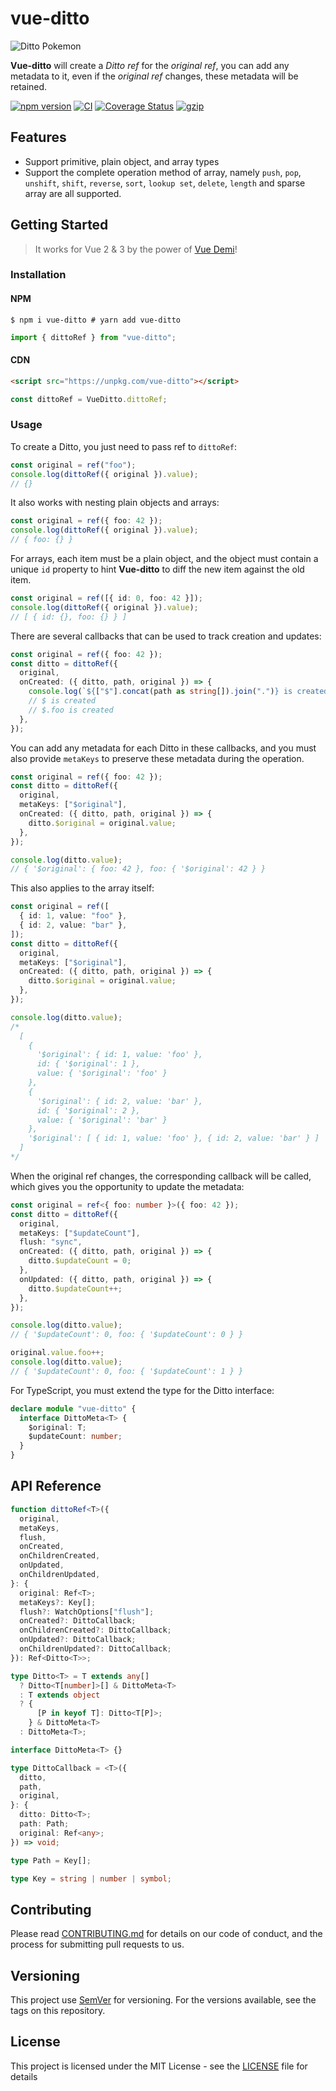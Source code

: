 # vue-ditto

![Ditto Pokemon](./ditto.svg)

**Vue-ditto** will create a _Ditto ref_ for the _original ref_, you can add any metadata to it, even if the _original ref_ changes, these metadata will be retained.

[![npm version](https://badge.fury.io/js/vue-ditto.svg)](https://badge.fury.io/js/vue-ditto)
[![CI](https://github.com/iendeavor/vue-ditto/workflows/CI/badge.svg)](https://github.com/iendeavor/vue-ditto/actions)
[![Coverage Status](https://coveralls.io/repos/github/iendeavor/vue-ditto/badge.svg?branch=develop)](https://coveralls.io/github/iendeavor/vue-ditto?branch=develop)
[![gzip](https://badgen.net/bundlephobia/minzip/vue-ditto)](https://bundlephobia.com/result?p=vue-ditto)

## Features

- Support primitive, plain object, and array types
- Support the complete operation method of array, namely `push`, `pop`, `unshift`, `shift`, `reverse`, `sort`, `lookup set`, `delete`, `length` and sparse array are all supported.

## Getting Started

> It works for Vue 2 & 3 by the power of [Vue Demi](https://github.com/vueuse/vue-demi)!

### Installation

#### NPM

```shell
$ npm i vue-ditto # yarn add vue-ditto
```

```ts
import { dittoRef } from "vue-ditto";
```

#### CDN

```html
<script src="https://unpkg.com/vue-ditto"></script>
```

```ts
const dittoRef = VueDitto.dittoRef;
```

### Usage

To create a Ditto, you just need to pass ref to `dittoRef`:

```ts
const original = ref("foo");
console.log(dittoRef({ original }).value);
// {}
```

It also works with nesting plain objects and arrays:

```ts
const original = ref({ foo: 42 });
console.log(dittoRef({ original }).value);
// { foo: {} }
```

For arrays, each item must be a plain object, and the object must contain a unique `id` property to hint **Vue-ditto** to diff the new item against the old item.

```ts
const original = ref([{ id: 0, foo: 42 }]);
console.log(dittoRef({ original }).value);
// [ { id: {}, foo: {} } ]
```

There are several callbacks that can be used to track creation and updates:

```ts
const original = ref({ foo: 42 });
const ditto = dittoRef({
  original,
  onCreated: ({ ditto, path, original }) => {
    console.log(`${["$"].concat(path as string[]).join(".")} is created`);
    // $ is created
    // $.foo is created
  },
});
```

You can add any metadata for each Ditto in these callbacks, and you must also provide `metaKeys` to preserve these metadata during the operation.

```ts
const original = ref({ foo: 42 });
const ditto = dittoRef({
  original,
  metaKeys: ["$original"],
  onCreated: ({ ditto, path, original }) => {
    ditto.$original = original.value;
  },
});

console.log(ditto.value);
// { '$original': { foo: 42 }, foo: { '$original': 42 } }
```

This also applies to the array itself:

```ts
const original = ref([
  { id: 1, value: "foo" },
  { id: 2, value: "bar" },
]);
const ditto = dittoRef({
  original,
  metaKeys: ["$original"],
  onCreated: ({ ditto, path, original }) => {
    ditto.$original = original.value;
  },
});

console.log(ditto.value);
/*
  [
    {
      '$original': { id: 1, value: 'foo' },
      id: { '$original': 1 },
      value: { '$original': 'foo' }
    },
    {
      '$original': { id: 2, value: 'bar' },
      id: { '$original': 2 },
      value: { '$original': 'bar' }
    },
    '$original': [ { id: 1, value: 'foo' }, { id: 2, value: 'bar' } ]
  ]
*/
```

When the original ref changes, the corresponding callback will be called, which gives you the opportunity to update the metadata:

```ts
const original = ref<{ foo: number }>({ foo: 42 });
const ditto = dittoRef({
  original,
  metaKeys: ["$updateCount"],
  flush: "sync",
  onCreated: ({ ditto, path, original }) => {
    ditto.$updateCount = 0;
  },
  onUpdated: ({ ditto, path, original }) => {
    ditto.$updateCount++;
  },
});

console.log(ditto.value);
// { '$updateCount': 0, foo: { '$updateCount': 0 } }

original.value.foo++;
console.log(ditto.value);
// { '$updateCount': 0, foo: { '$updateCount': 1 } }
```

For TypeScript, you must extend the type for the Ditto interface:

```ts
declare module "vue-ditto" {
  interface DittoMeta<T> {
    $original: T;
    $updateCount: number;
  }
}
```

## API Reference

```ts
function dittoRef<T>({
  original,
  metaKeys,
  flush,
  onCreated,
  onChildrenCreated,
  onUpdated,
  onChildrenUpdated,
}: {
  original: Ref<T>;
  metaKeys?: Key[];
  flush?: WatchOptions["flush"];
  onCreated?: DittoCallback;
  onChildrenCreated?: DittoCallback;
  onUpdated?: DittoCallback;
  onChildrenUpdated?: DittoCallback;
}): Ref<Ditto<T>>;

type Ditto<T> = T extends any[]
  ? Ditto<T[number]>[] & DittoMeta<T>
  : T extends object
  ? {
      [P in keyof T]: Ditto<T[P]>;
    } & DittoMeta<T>
  : DittoMeta<T>;

interface DittoMeta<T> {}

type DittoCallback = <T>({
  ditto,
  path,
  original,
}: {
  ditto: Ditto<T>;
  path: Path;
  original: Ref<any>;
}) => void;

type Path = Key[];

type Key = string | number | symbol;
```

## Contributing

Please read [CONTRIBUTING.md](/CONTRIBUTING.md) for details on our code of conduct, and the process for submitting pull
requests to us.

## Versioning

This project use [SemVer](https://semver.org/) for versioning. For the versions available, see the tags on this repository.

## License

This project is licensed under the MIT License - see the [LICENSE](/LICENSE) file for details
